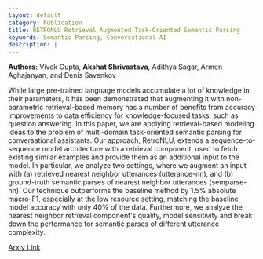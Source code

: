```yaml
---
layout: default
category: Publication
title: RETRONLU Retrieval Augmented Task-Oriented Semantic Parsing
keywords: Semantic Parsing, Conversational AI
description: |
---
```


**Authors:** Vivek Gupta, **Akshat Shrivastava**, Adithya Sagar, Armen Aghajanyan, and Denis Savenkov

While large pre-trained language models accumulate a lot of knowledge in their parameters, it has been demonstrated that augmenting it with non-parametric retrieval-based memory has a number of benefits from accuracy improvements to data efficiency for knowledge-focused tasks, such as question answering. In this paper, we are applying retrieval-based modeling ideas to the problem of multi-domain task-oriented semantic parsing for conversational assistants. Our approach, RetroNLU, extends a sequence-to-sequence model architecture with a retrieval component, used to fetch existing similar examples and provide them as an additional input to the model. In particular, we analyze two settings, where we augment an input with (a) retrieved nearest neighbor utterances (utterance-nn), and (b) ground-truth semantic parses of nearest neighbor utterances (semparse-nn). Our technique outperforms the baseline method by 1.5% absolute macro-F1, especially at the low resource setting, matching the baseline model accuracy with only 40% of the data. Furthermore, we analyze the nearest neighbor retrieval component's quality, model sensitivity and break down the performance for semantic parses of different utterance complexity.


[Arxiv Link](https://arxiv.org/abs/2109.10410)
